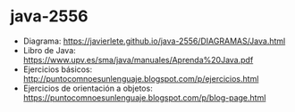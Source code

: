 # java-2556

* Diagrama: https://javierlete.github.io/java-2556/DIAGRAMAS/Java.html
* Libro de Java: https://www.upv.es/sma/java/manuales/Aprenda%20Java.pdf
* Ejercicios básicos: http://puntocomnoesunlenguaje.blogspot.com/p/ejercicios.html
* Ejercicios de orientación a objetos: https://puntocomnoesunlenguaje.blogspot.com/p/blog-page.html
